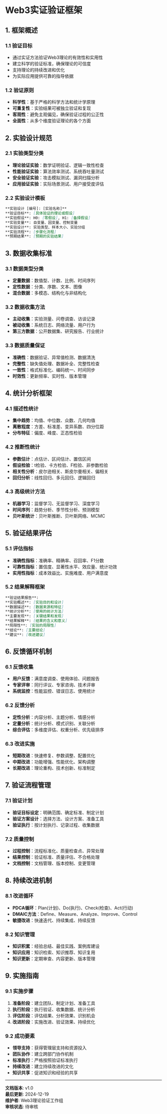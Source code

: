# Web3实证验证框架

## 1. 框架概述

### 1.1 验证目标

- 通过实证方法验证Web3理论的有效性和实用性
- 建立科学的验证标准，确保理论的可信度
- 支持理论的持续改进和优化
- 为实际应用提供可靠的指导依据

### 1.2 验证原则

- **科学性**：基于严格的科学方法和统计学原理
- **可重复性**：实验结果可被独立验证和复现
- **客观性**：避免主观偏见，确保验证过程的公正性
- **全面性**：从多个维度验证理论的各个方面

## 2. 实验设计规范

### 2.1 实验类型分类

- **理论验证实验**：数学证明验证、逻辑一致性检查
- **性能验证实验**：算法效率测试、系统吞吐量测试
- **安全验证实验**：攻击模拟测试、漏洞扫描分析
- **应用验证实验**：实际场景测试、用户接受度评估

### 2.2 实验设计模板

```markdown
**实验设计 [编号]: [实验名称]**
**验证目标**: [具体验证的理论或假设]
**实验假设**: H0: [零假设], H1: [备择假设]
**实验变量**: 自变量、因变量、控制变量
**实验设计**: 实验类型、样本大小、实验分组
**实验流程**: [步骤化流程]
**预期结果**: [预期的实验结果]
```

## 3. 数据收集标准

### 3.1 数据类型分类

- **定量数据**：数值型、计数、比例、时间序列
- **定性数据**：分类、序数、文本、图像
- **混合数据**：多模态、结构化与非结构化

### 3.2 数据收集方法

- **主动收集**：实验测量、问卷调查、访谈记录
- **被动收集**：系统日志、网络流量、用户行为
- **第三方数据**：公开数据集、研究报告、行业统计

### 3.3 数据质量保证

- **准确性**：数据验证、异常值检测、数据清洗
- **完整性**：缺失值处理、数据补全、完整性检查
- **一致性**：格式标准化、编码统一、时间同步
- **时效性**：更新频率、实时性、版本管理

## 4. 统计分析框架

### 4.1 描述性统计

- **集中趋势**：均值、中位数、众数、几何均值
- **离散程度**：方差、标准差、变异系数、四分位距
- **分布特征**：偏度、峰度、正态性检验

### 4.2 推断性统计

- **参数估计**：点估计、区间估计、置信区间
- **假设检验**：t检验、卡方检验、F检验、非参数检验
- **相关性分析**：皮尔逊相关、斯皮尔曼相关、偏相关
- **回归分析**：线性回归、多元回归、逻辑回归

### 4.3 高级统计方法

- **机器学习**：监督学习、无监督学习、深度学习
- **时间序列**：趋势分析、季节性分析、预测模型
- **贝叶斯统计**：贝叶斯推断、贝叶斯网络、MCMC

## 5. 验证结果评估

### 5.1 评估指标

- **准确性指标**：准确率、精确率、召回率、F1分数
- **可靠性指标**：置信度、显著性水平、效应量、统计功效
- **实用性指标**：成本效益比、实施难度、用户满意度

### 5.2 结果解释框架

```markdown
**验证结果报告**:
**实验概述**: [实验目的和设计]
**数据描述**: [数据来源和特征]
**统计分析**: [使用的统计方法]
**主要发现**: [关键结果和发现]
**结果解释**: [结果的含义和意义]
**局限性**: [实验的局限性]
**结论**: [主要结论]
**建议**: [改进建议]
```

## 6. 反馈循环机制

### 6.1 反馈收集

- **用户反馈**：满意度调查、使用体验、问题报告
- **专家评审**：同行评议、专家咨询、技术评审
- **系统监控**：性能监控、错误日志、使用统计

### 6.2 反馈分析

- **定性分析**：内容分析、主题分析、情感分析
- **定量分析**：统计分析、模式识别、关联分析
- **综合评估**：多维度评估、权重分析、优先级排序

### 6.3 改进实施

- **短期改进**：快速修复、参数调整、配置优化
- **中期改进**：功能增强、性能优化、架构调整
- **长期改进**：理论重构、技术创新、标准制定

## 7. 验证流程管理

### 7.1 验证计划

- **验证目标设定**：明确范围、确定标准、制定计划
- **验证方案设计**：选择方法、设计方案、准备工具
- **验证执行**：按计划执行、记录过程、收集数据

### 7.2 质量控制

- **过程控制**：流程标准化、质量检查点、异常处理
- **结果控制**：验证标准、质量评估、不合格处理
- **文档控制**：文档管理、版本控制、变更管理

## 8. 持续改进机制

### 8.1 改进循环

- **PDCA循环**：Plan(计划)、Do(执行)、Check(检查)、Act(行动)
- **DMAIC方法**：Define、Measure、Analyze、Improve、Control
- **敏捷改进**：快速迭代、持续集成、持续反馈

### 8.2 知识管理

- **知识积累**：经验总结、最佳实践、案例库建设
- **知识应用**：知识检索、知识推荐、知识复用
- **知识更新**：定期审查、内容更新、版本管理

## 9. 实施指南

### 9.1 实施步骤

1. **准备阶段**：建立团队、制定计划、准备工具
2. **执行阶段**：执行验证、收集数据、统计分析
3. **评估阶段**：评估结果、分析效果、识别机会
4. **改进阶段**：实施改进、验证效果、持续优化

### 9.2 成功要素

- **领导支持**：获得管理层支持和资源投入
- **团队协作**：建立跨部门协作机制
- **标准执行**：严格按照验证标准执行
- **持续改进**：建立持续改进的文化
- **知识共享**：促进知识和经验的共享

---

**文档版本**: v1.0  
**最后更新**: 2024-12-19  
**维护者**: Web3理论验证工作组  
**审核状态**: 待审核
